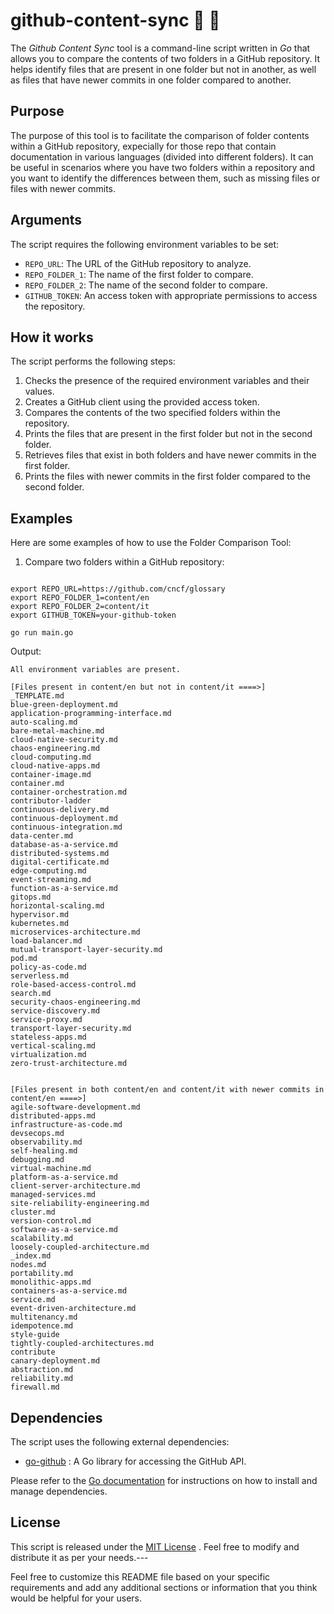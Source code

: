 # github-content-sync 🔎 📁
The *Github Content Sync* tool is a command-line script written in *Go* that allows you to compare the contents of two folders in a GitHub repository. 
It helps identify files that are present in one folder but not in another, as well as files that have newer commits in one folder compared to another.
## Purpose

The purpose of this tool is to facilitate the comparison of folder contents within a GitHub repository, expecially for those repo that contain documentation in various languages (divided into different folders).
It can be useful in scenarios where you have two folders within a repository and you want to identify the differences between them, such as missing files or files with newer commits.
## Arguments

The script requires the following environment variables to be set: 
- `REPO_URL`: The URL of the GitHub repository to analyze. 
- `REPO_FOLDER_1`: The name of the first folder to compare. 
- `REPO_FOLDER_2`: The name of the second folder to compare. 
- `GITHUB_TOKEN`: An access token with appropriate permissions to access the repository.
## How it works

The script performs the following steps:
1. Checks the presence of the required environment variables and their values.
2. Creates a GitHub client using the provided access token.
3. Compares the contents of the two specified folders within the repository.
4. Prints the files that are present in the first folder but not in the second folder.
5. Retrieves files that exist in both folders and have newer commits in the first folder.
6. Prints the files with newer commits in the first folder compared to the second folder.
## Examples

Here are some examples of how to use the Folder Comparison Tool:
1. Compare two folders within a GitHub repository:

```shell

export REPO_URL=https://github.com/cncf/glossary
export REPO_FOLDER_1=content/en
export REPO_FOLDER_2=content/it
export GITHUB_TOKEN=your-github-token

go run main.go
```


Output:
```console
All environment variables are present.

[Files present in content/en but not in content/it ====>]
_TEMPLATE.md
blue-green-deployment.md
application-programming-interface.md
auto-scaling.md
bare-metal-machine.md
cloud-native-security.md
chaos-engineering.md
cloud-computing.md
cloud-native-apps.md
container-image.md
container.md
container-orchestration.md
contributor-ladder
continuous-delivery.md
continuous-deployment.md
continuous-integration.md
data-center.md
database-as-a-service.md
distributed-systems.md
digital-certificate.md
edge-computing.md
event-streaming.md
function-as-a-service.md
gitops.md
horizontal-scaling.md
hypervisor.md
kubernetes.md
microservices-architecture.md
load-balancer.md
mutual-transport-layer-security.md
pod.md
policy-as-code.md
serverless.md
role-based-access-control.md
search.md
security-chaos-engineering.md
service-discovery.md
service-proxy.md
transport-layer-security.md
stateless-apps.md
vertical-scaling.md
virtualization.md
zero-trust-architecture.md


[Files present in both content/en and content/it with newer commits in content/en ====>]
agile-software-development.md
distributed-apps.md
infrastructure-as-code.md
devsecops.md
observability.md
self-healing.md
debugging.md
virtual-machine.md
platform-as-a-service.md
client-server-architecture.md
managed-services.md
site-reliability-engineering.md
cluster.md
version-control.md
software-as-a-service.md
scalability.md
loosely-coupled-architecture.md
_index.md
nodes.md
portability.md
monolithic-apps.md
containers-as-a-service.md
service.md
event-driven-architecture.md
multitenancy.md
idempotence.md
style-guide
tightly-coupled-architectures.md
contribute
canary-deployment.md
abstraction.md
reliability.md
firewall.md
```  





## Dependencies

The script uses the following external dependencies: 
- [go-github](https://github.com/google/go-github) : A Go library for accessing the GitHub API.

Please refer to the [Go documentation](https://golang.org/doc/)  for instructions on how to install and manage dependencies.
## License

This script is released under the [MIT License](https://chat.openai.com/LICENSE) . Feel free to modify and distribute it as per your needs.---

Feel free to customize this README file based on your specific requirements and add any additional sections or information that you think would be helpful for your users.
